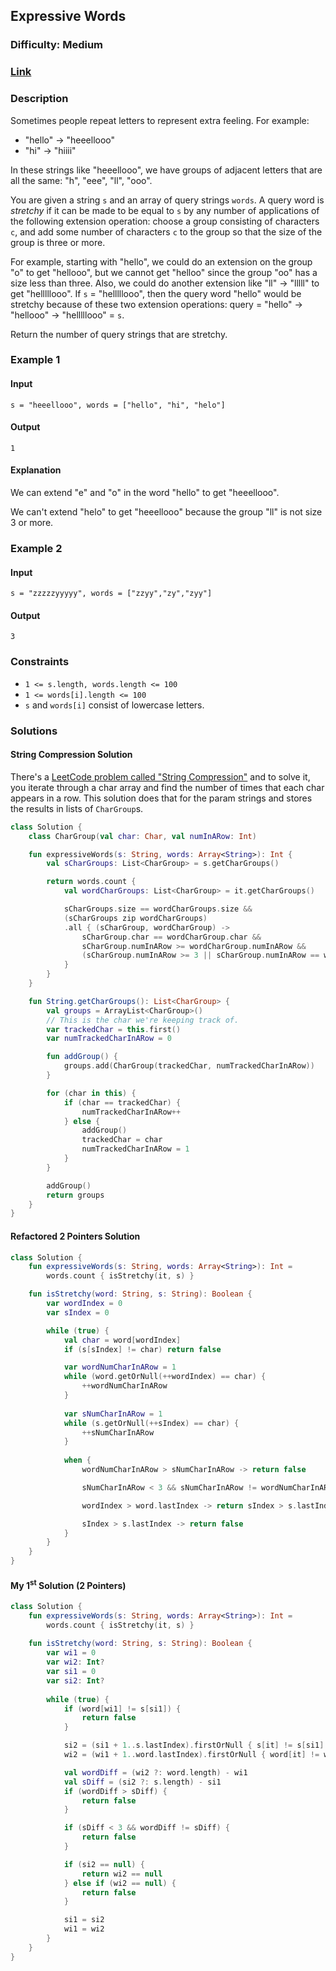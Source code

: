 ## Expressive Words
### Difficulty: Medium
### [Link](https://leetcode.com/problems/expressive-words/)

### Description

Sometimes people repeat letters to represent extra feeling. For example:
- "hello" -> "heeellooo"
- "hi" -> "hiiii"

In these strings like "heeellooo", we have groups of adjacent letters that are all the same: "h", "eee", "ll", "ooo".

You are given a string `s` and an array of query strings `words`. A query word is *stretchy* if it can be made to be equal to `s` by any number of applications of the following extension operation: choose a group consisting of characters `c`, and add some number of characters `c` to the group so that the size of the group is three or more.

For example, starting with "hello", we could do an extension on the group "o" to get "hellooo", but we cannot get "helloo" since the group "oo" has a size less than three. Also, we could do another extension like "ll" -> "lllll" to get "helllllooo". If `s` = "helllllooo", then the query word "hello" would be stretchy because of these two extension operations: query = "hello" -> "hellooo" -> "helllllooo" = `s`.

Return the number of query strings that are stretchy.

### Example 1

#### Input
`s = "heeellooo", words = ["hello", "hi", "helo"]`

#### Output
`1`

#### Explanation

We can extend "e" and "o" in the word "hello" to get "heeellooo".

We can't extend "helo" to get "heeellooo" because the group "ll" is not size 3 or more.

### Example 2

#### Input
`s = "zzzzzyyyyy", words = ["zzyy","zy","zyy"]`

#### Output
`3`

### Constraints
- `1 <= s.length, words.length <= 100`
- `1 <= words[i].length <= 100`
- `s` and `words[i]` consist of lowercase letters.

### Solutions


#### String Compression Solution

There's a [LeetCode problem called "String Compression"](https://leetcode.com/problems/string-compression/) and to solve it, you iterate through a char array and find the number of times that each char appears in a row. This solution does that for the param strings and stores the results in lists of `CharGroup`s.

```kotlin
class Solution {
    class CharGroup(val char: Char, val numInARow: Int)

    fun expressiveWords(s: String, words: Array<String>): Int {
        val sCharGroups: List<CharGroup> = s.getCharGroups()

        return words.count {
            val wordCharGroups: List<CharGroup> = it.getCharGroups()

            sCharGroups.size == wordCharGroups.size &&
            (sCharGroups zip wordCharGroups)
            .all { (sCharGroup, wordCharGroup) ->                    
                sCharGroup.char == wordCharGroup.char &&
                sCharGroup.numInARow >= wordCharGroup.numInARow &&
                (sCharGroup.numInARow >= 3 || sCharGroup.numInARow == wordCharGroup.numInARow)
            }
        }
    }

    fun String.getCharGroups(): List<CharGroup> {
        val groups = ArrayList<CharGroup>()
        // This is the char we're keeping track of.
        var trackedChar = this.first()
        var numTrackedCharInARow = 0

        fun addGroup() {
            groups.add(CharGroup(trackedChar, numTrackedCharInARow))
        }

        for (char in this) {
            if (char == trackedChar) {
                numTrackedCharInARow++
            } else {
                addGroup()
                trackedChar = char
                numTrackedCharInARow = 1
            }
        }

        addGroup()
        return groups
    }
}
```

#### Refactored 2 Pointers Solution

```kotlin
class Solution {
    fun expressiveWords(s: String, words: Array<String>): Int =
        words.count { isStretchy(it, s) }

    fun isStretchy(word: String, s: String): Boolean {
        var wordIndex = 0
        var sIndex = 0

        while (true) {
            val char = word[wordIndex]
            if (s[sIndex] != char) return false

            var wordNumCharInARow = 1
            while (word.getOrNull(++wordIndex) == char) {
                ++wordNumCharInARow
            }
            
            var sNumCharInARow = 1
            while (s.getOrNull(++sIndex) == char) {
                ++sNumCharInARow
            }
            
            when {
                wordNumCharInARow > sNumCharInARow -> return false

                sNumCharInARow < 3 && sNumCharInARow != wordNumCharInARow -> return false

                wordIndex > word.lastIndex -> return sIndex > s.lastIndex

                sIndex > s.lastIndex -> return false
            }
        }
    }
}
```

#### My 1<sup>st</sup> Solution (2 Pointers)

```kotlin
class Solution {
    fun expressiveWords(s: String, words: Array<String>): Int =
        words.count { isStretchy(it, s) }
        
    fun isStretchy(word: String, s: String): Boolean {
        var wi1 = 0
        var wi2: Int?
        var si1 = 0
        var si2: Int?
        
        while (true) {
            if (word[wi1] != s[si1]) {
                return false
            }

            si2 = (si1 + 1..s.lastIndex).firstOrNull { s[it] != s[si1] }
            wi2 = (wi1 + 1..word.lastIndex).firstOrNull { word[it] != word[wi1] }

            val wordDiff = (wi2 ?: word.length) - wi1
            val sDiff = (si2 ?: s.length) - si1
            if (wordDiff > sDiff) {
                return false
            }

            if (sDiff < 3 && wordDiff != sDiff) {
                return false
            }

            if (si2 == null) {
                return wi2 == null
            } else if (wi2 == null) {
                return false
            }

            si1 = si2
            wi1 = wi2
        }
    }
}
```
